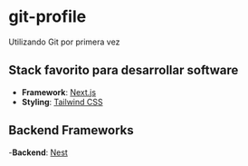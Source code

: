# git-profile

Utilizando Git por primera vez

## Stack favorito para desarrollar software

- **Framework**: [Next.js](https://nextjs.org/)
- **Styling**: [Tailwind CSS](https://tailwindcss.com/)

## Backend Frameworks

-**Backend**: [Nest](https://nestjs.com/)

